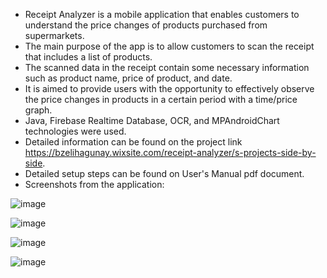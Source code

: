 * Receipt Analyzer is a mobile application that enables customers to understand the price changes of products purchased from supermarkets. 
* The main purpose of the app is to allow customers to scan the receipt that includes a list of products.
* The scanned data in the receipt contain some necessary information such as product name, price of product, and date.
* It is aimed to provide users with the opportunity to effectively observe the price changes in products in a certain period with a time/price graph.
* Java, Firebase Realtime Database, OCR, and MPAndroidChart technologies were used.
* Detailed information can be found on the project link https://bzelihagunay.wixsite.com/receipt-analyzer/s-projects-side-by-side.
* Detailed setup steps can be found on User's Manual pdf document.
* Screenshots from the application:


![image](https://github.com/user-attachments/assets/e32cd089-d5b5-4464-8527-eab74735c0b5)

![image](https://github.com/user-attachments/assets/9af6784d-2337-4c60-b05a-366476d3140e)

![image](https://github.com/user-attachments/assets/fc15ae0d-f61e-4886-84d2-1bbe5e547315)

![image](https://github.com/user-attachments/assets/95a67c6a-4087-4150-8a0d-e60166cd1b91)
